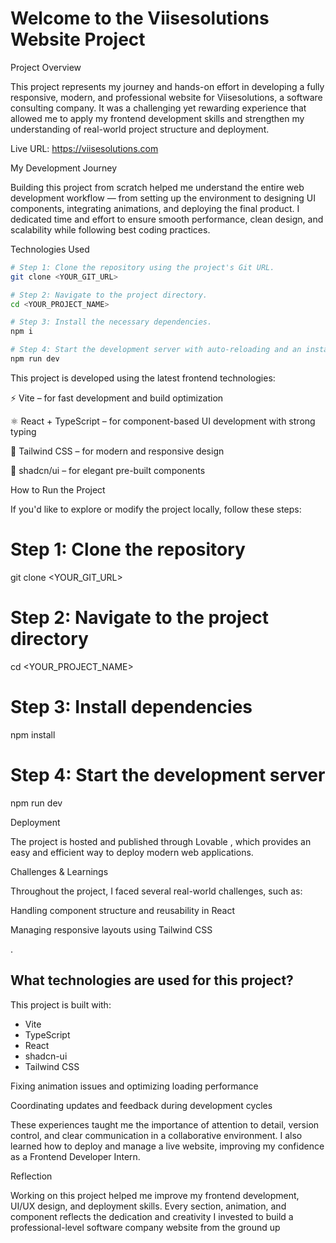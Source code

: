 # Welcome to the Viisesolutions Website Project
Project Overview

This project represents my journey and hands-on effort in developing a fully responsive, modern, and professional website for Viisesolutions, a software consulting company. It was a challenging yet rewarding experience that allowed me to apply my frontend development skills and strengthen my understanding of real-world project structure and deployment.

Live URL: https://viisesolutions.com

My Development Journey

Building this project from scratch helped me understand the entire web development workflow — from setting up the environment to designing UI components, integrating animations, and deploying the final product.
I dedicated time and effort to ensure smooth performance, clean design, and scalability while following best coding practices.

Technologies Used
```sh
# Step 1: Clone the repository using the project's Git URL.
git clone <YOUR_GIT_URL>

# Step 2: Navigate to the project directory.
cd <YOUR_PROJECT_NAME>

# Step 3: Install the necessary dependencies.
npm i

# Step 4: Start the development server with auto-reloading and an instant preview.
npm run dev
```

This project is developed using the latest frontend technologies:

⚡ Vite – for fast development and build optimization

⚛️ React + TypeScript – for component-based UI development with strong typing

🎨 Tailwind CSS – for modern and responsive design

🧩 shadcn/ui – for elegant pre-built components

How to Run the Project

If you'd like to explore or modify the project locally, follow these steps:

# Step 1: Clone the repository
git clone <YOUR_GIT_URL>

# Step 2: Navigate to the project directory
cd <YOUR_PROJECT_NAME>

# Step 3: Install dependencies
npm install

# Step 4: Start the development server
npm run dev

Deployment

The project is hosted and published through Lovable
, which provides an easy and efficient way to deploy modern web applications.

Challenges & Learnings

Throughout the project, I faced several real-world challenges, such as:

Handling component structure and reusability in React

Managing responsive layouts using Tailwind CSS

.


## What technologies are used for this project?

This project is built with:

- Vite
- TypeScript
- React
- shadcn-ui
- Tailwind CSS

Fixing animation issues and optimizing loading performance

Coordinating updates and feedback during development cycles

These experiences taught me the importance of attention to detail, version control, and clear communication in a collaborative environment.
I also learned how to deploy and manage a live website, improving my confidence as a Frontend Developer Intern.

Reflection

Working on this project helped me improve my frontend development, UI/UX design, and deployment skills. Every section, animation, and component reflects the dedication and creativity I invested to build a professional-level software company website from the ground up
